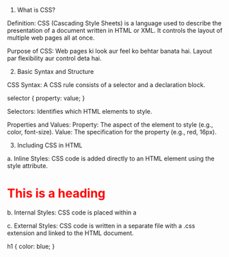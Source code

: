 1. What is CSS?

Definition:
CSS (Cascading Style Sheets) is a language used to describe the presentation of a document written in HTML or XML.
It controls the layout of multiple web pages all at once.

Purpose of CSS:
Web pages ki look aur feel ko behtar banata hai.
Layout par flexibility aur control deta hai.

2. Basic Syntax and Structure

CSS Syntax:
A CSS rule consists of a selector and a declaration block.

selector {
  property: value;
}

Selectors:
Identifies which HTML elements to style.

Properties and Values:
Property: The aspect of the element to style (e.g., color, font-size).
Value: The specification for the property (e.g., red, 16px).

3. Including CSS in HTML

a. Inline Styles:
CSS code is added directly to an HTML element using the style attribute.

<!-- yah ham tab use karain gy jab ham na kuch hi line ka code likhna ha -->
<h1 style="color: red;">
    This is a heading
</h1>

<!-- yah ham tab use karain gy jab ham na properties tu beshak zyda use krni ha but elements bht thura sa ha hamra pass -->
b. Internal Styles:
CSS code is placed within a <style> tag in the HTML document's <head>.
 
<head>

  <style>
    h1 {
      color: blue;
    }
  </style>

</head>

c. External Styles:
CSS code is written in a separate file with a .css extension and linked to the HTML document.

 
<head>
    <!-- both work same -->
  <link rel="stylesheet" type="text/css" href="styles.css">
  <link rel="stylesheet" href="styles.css">
</head>

 
h1 {
  color: blue;
}